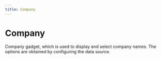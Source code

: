 ```yaml
---
title: Company
---
```


# Company

<div>Company gadget, which is used to display and select company names. The options are obtained by configuring the data source.</div>
